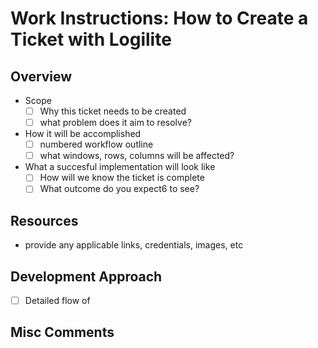# Work Instructions: How to Create a Ticket with Logilite

## Overview
- Scope
   - [ ] Why this ticket needs to be created
   - [ ] what problem does it aim to resolve?

- How it will be accomplished
   - [ ] numbered workflow outline
   - [ ] what windows, rows, columns will be affected?

- What a succesful implementation will look like
   - [ ] How will we know the ticket is complete
   - [ ] What outcome do you expect6 to see?

## Resources
- provide any applicable links, credentials, images, etc

## Development Approach
- [ ] Detailed flow of 

## Misc Comments 

